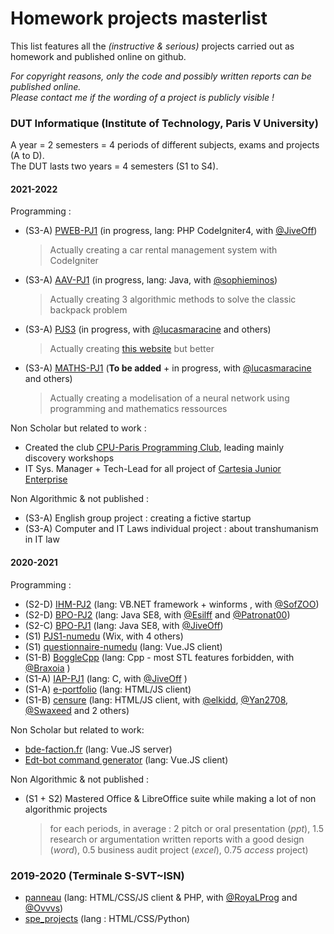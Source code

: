 # Homework projects masterlist

This list features all the *(instructive & serious)* projects carried out as homework and published online on github. 

*For copyright reasons, only the code and possibly written reports can be published online.  
Please contact me if the wording of a project is publicly visible !*

### DUT Informatique (Institute of Technology, Paris V University)

A year = 2 semesters = 4 periods of different subjects, exams and projects (A to D).  
The DUT lasts two years = 4 semesters (S1 to S4).

#### 2021-2022

Programming : 
* (S3-A) [PWEB-PJ1](https://github.com/LoganTann/PWEB-PJ1) (in progress, lang: PHP CodeIgniter4, with [@JiveOff](https://github.com/JiveOff))  
  > Actually creating a car rental management system with CodeIgniter
* (S3-A) [AAV-PJ1](https://github.com/LoganTann/AAV-PJ1) (in progress, lang: Java, with [@sophieminos](https://github.com/sophieminos))  
  > Actually creating 3 algorithmic methods to solve the classic backpack problem
* (S3-A) [PJS3](https://github.com/LoganTann/PJS3) (in progress, with [@lucasmaracine](https://github.com/lucasmaracine) and others)
  > Actually creating [this website](https://www.iledebrehat.fr/) but better
* (S3-A) [MATHS-PJ1](https://github.com/LoganTann/MATHS-PJ1) (**To be added** + in progress, with [@lucasmaracine](https://github.com/lucasmaracine) and others)  
  > Actually creating a modelisation of a neural network using programming and mathematics ressources

Non Scholar but related to work : 
* Created the club [CPU-Paris Programming Club](https://github.com/CPU-Paris), leading mainly discovery workshops 
* IT Sys. Manager + Tech-Lead for all project of [Cartesia Junior Enterprise](https://github.com/SI-Cartesia-Junior)

Non Algorithmic & not published : 
* (S3-A) English group project : creating a fictive startup
* (S3-A) Computer and IT Laws individual project : about transhumanism in IT law

#### 2020-2021

Programming :
* (S2-D) [IHM-PJ2](https://github.com/LoganTann/IHM-PJ2) (lang: VB.NET framework + winforms , with [@SofZOO](https://github.com/SofZOO))
* (S2-D) [BPO-PJ2](https://github.com/Esilff/BPO-PJ2) (lang: Java SE8, with [@Esilff](https://github.com/Esilff) and [@Patronat00](https://github.com/Patronat00))
* (S2-C) [BPO-PJ1](https://github.com/LoganTann/BPO-PJ1) (lang: Java SE8, with [@JiveOff](https://github.com/JiveOff))
* (S1) [PJS1-numedu](https://numedu.wixsite.com/site) (Wix, with 4 others)
* (S1) [questionnaire-numedu](https://github.com/LoganTann/LoganTann.github.io/tree/master/questionnaire-numedu) (lang: Vue.JS client)
* (S1-B) [BoggleCpp](https://github.com/Braxoia/BoggleCpp) (lang: Cpp - most STL features forbidden, with [@Braxoia](https://github.com/Braxoia) )
* (S1-A) [IAP-PJ1](https://github.com/LoganTann/IAP-PJ1) (lang: C, with [@JiveOff](https://github.com/JiveOff) )
* (S1-A) [e-portfolio](https://github.com/LoganTann/e-portfolio) (lang: HTML/JS client)
* (S1-B) [censure](https://github.com/LoganTann/censure) (lang: HTML/JS client, with [@elkidd](https://github.com/elkidd), [@Yan2708](https://github.com/Yan2708), [@Swaxeed](https://github.com/Swaxeed) and 2 others)

Non Scholar but related to work:
* [bde-faction.fr](https://github.com/LoganTann/bde-faction.fr) (lang: Vue.JS server)
* [Edt-bot command generator](https://logantann.github.io/perso/EDT_bot.html#config) (lang: Vue.JS client)

Non Algorithmic & not published : 
* (S1 + S2) Mastered Office & LibreOffice suite while making a lot of non algorithmic projects  
  > for each periods, in average : 2 pitch or oral presentation (_ppt_), 1.5 research or argumentation written reports with a good design (_word_), 0.5 business audit project (_excel_), 0.75 *access* project) 

### 2019-2020 (Terminale S-SVT~ISN)
 
* [panneau](https://github.com/LoganTann/panneau) (lang: HTML/CSS/JS client & PHP, with [@RoyaLProg](https://github.com/RoyaLProg) and [@Ovvvs](https://github.com/Ovvvs))
* [spe_projects](https://github.com/LoganTann/spe_projects) (lang : HTML/CSS/Python)
